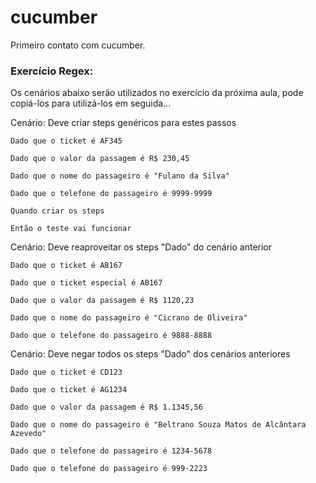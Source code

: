 # cucumber
Primeiro contato com cucumber.

### Exercício Regex:

Os cenários abaixo serão utilizados no exercício da próxima aula, pode copiá-los para utilizá-los em seguida...



Cenário: Deve criar steps genéricos para estes passos

    Dado que o ticket é AF345
    
    Dado que o valor da passagem é R$ 230,45
    
    Dado que o nome do passageiro é "Fulano da Silva"
    
    Dado que o telefone do passageiro é 9999-9999
    
    Quando criar os steps
    
    Então o teste vai funcionar


Cenário: Deve reaproveitar os steps "Dado" do cenário anterior

    Dado que o ticket é AB167
    
    Dado que o ticket especial é AB167
    
    Dado que o valor da passagem é R$ 1120,23
    
    Dado que o nome do passageiro é "Cicrano de Oliveira"
    
    Dado que o telefone do passageiro é 9888-8888
    

Cenário: Deve negar todos os steps "Dado" dos cenários anteriores

    Dado que o ticket é CD123
    
    Dado que o ticket é AG1234
    
    Dado que o valor da passagem é R$ 1.1345,56
    
    Dado que o nome do passageiro é "Beltrano Souza Matos de Alcântara Azevedo"
    
    Dado que o telefone do passageiro é 1234-5678
    
    Dado que o telefone do passageiro é 999-2223 
    
